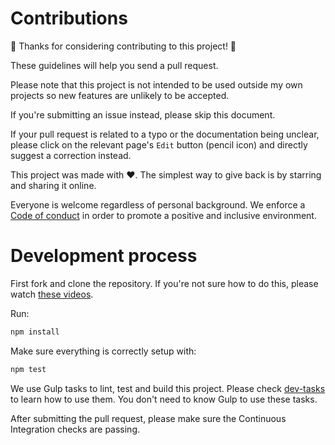 # Contributions

🎉 Thanks for considering contributing to this project! 🎉

These guidelines will help you send a pull request.

Please note that this project is not intended to be used outside my own projects
so new features are unlikely to be accepted.

If you're submitting an issue instead, please skip this document.

If your pull request is related to a typo or the documentation being unclear,
please click on the relevant page's `Edit` button (pencil icon) and directly
suggest a correction instead.

This project was made with ❤️. The simplest way to give back is by starring and
sharing it online.

Everyone is welcome regardless of personal background. We enforce a
[Code of conduct](CODE_OF_CONDUCT.md) in order to promote a positive and
inclusive environment.

# Development process

First fork and clone the repository. If you're not sure how to do this, please
watch
[these videos](https://egghead.io/courses/how-to-contribute-to-an-open-source-project-on-github).

Run:

```bash
npm install
```

Make sure everything is correctly setup with:

```bash
npm test
```

We use Gulp tasks to lint, test and build this project. Please check
[dev-tasks](https://github.com/ehmicky/dev-tasks/blob/master/README.md) to learn
how to use them. You don't need to know Gulp to use these tasks.

After submitting the pull request, please make sure the Continuous Integration
checks are passing.
